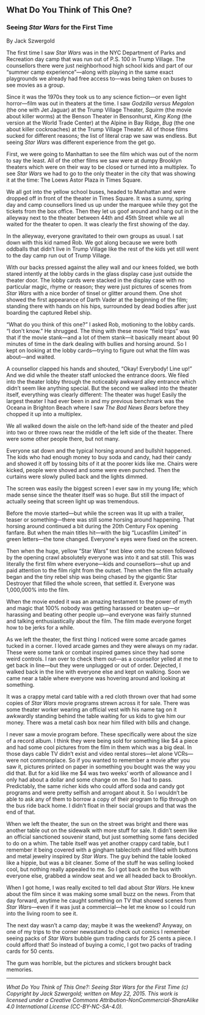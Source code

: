 ## What Do You Think of This One?
### Seeing *Star Wars* for the First Time

By Jack Szwergold

The first time I saw *Star Wars* was in the NYC Department of Parks and Recreation day camp that was run out of P.S. 100 in Trump Village. The counsellors there were just neighborhood high school kids and part of our “summer camp experience”—along with playing in the same exact playgrounds we already had free access to—was being taken on buses to see movies as a group.

Since it was the 1970s they took us to any science fiction—or even light horror—film was out in theaters at the time. I saw *Godzilla versus Megalon* (the one with Jet Jaguar) at the Trump Village Theater, *Squirm* (the movie about killer worms) at the Benson Theater in Bensonhurst, *King Kong* (the version at the World Trade Center) at the Alpine in Bay Ridge, *Bug* (the one about killer cockroaches) at the Trump Village Theater. All of those films sucked for different reasons; the list of literal crap we saw was endless. But seeing *Star Wars* was different experience from the get go.

First, we were going to Manhattan to see the film which was out of the norm to say the least. All of the other films we saw were at dumpy Brooklyn theaters which were on their way to be closed or turned into a multiplex. To see *Star Wars* we had to go to the only theater in the city that was showing it at the time: The Loews Astor Plaza in Times Square.

We all got into the yellow school buses, headed to Manhattan and were dropped off in front of the theater in Times Square. It was a sunny, spring day and camp counsellors lined us up under the marquee while they got the tickets from the box office. Then they let us goof around and hang out in the alleyway next to the theater between 44th and 45th Street while we all waited for the theater to open. It was clearly the first showing of the day.

In the alleyway, everyone gravitated to their own groups as usual. I sat down with this kid named Rob. We got along because we were both oddballs that didn’t live in Trump Village like the rest of the kids yet still went to the day camp run out of Trump Village.

With our backs pressed against the alley wall and our knees folded, we both stared intently at the lobby cards in the glass display case just outside the theater door. The lobby cards were stacked in the display case with no particular magic, rhyme or reason; they were just pictures of scenes from *Star Wars* with a nice border of tinsel or glitter around them. One shot showed the first appearance of Darth Vader at the beginning of the film; standing there with hands on his hips, surrounded by dead bodies after just boarding the captured Rebel ship.

“What do you think of this one?” I asked Rob, motioning to the lobby cards. “I don't know.” He shrugged. The thing with these movie “field trips” was that if the movie stank—and a lot of them stank—it basically meant about 90 minutes of time in the dark dealing with bullies and horsing around. So I kept on looking at the lobby cards—trying to figure out what the film was about—and waited.

A counsellor clapped his hands and shouted, “Okay! Everybody! Line up!” And we did while the theater staff unlocked the entrance doors. We filed into the theater lobby through the noticeably awkward alley entrance which didn’t seem like anything special. But the second we walked into the theater itself, everything was clearly different: The theater was huge! Easily the largest theater I had ever been in and my previous benchmark was the Oceana in Brighton Beach where I saw *The Bad News Bears* before they chopped it up into a multiplex.

We all walked down the aisle on the left-hand side of the theater and piled into two or three rows near the middle of the left side of the theater. There were some other people there, but not many.

Everyone sat down and the typical horsing around and bullshit happened. The kids who had enough money to buy soda and candy, had their candy and showed it off by tossing bits of it at the poorer kids like me. Chairs were kicked, people were shoved and some were even punched. Then the curtains were slowly pulled back and the lights dimmed.

The screen was easily the biggest screen I ever saw in my young life; which made sense since the theater itself was so huge. But still the impact of actually seeing that screen light up was tremendous.

Before the movie started—but while the screen was lit up with a trailer, teaser or something—there was still some horsing around happening. That horsing around continued a bit during the 20th Century Fox opening fanfare. But when the main titles hit—with the big “Lucasfilm Limited” in green letters—the tone changed. Everyone's eyes were fixed on the screen.

Then when the huge, yellow “Star Wars” text blew onto the screen followed by the opening crawl absolutely everyone was into it and sat still. This was literally the first film where everyone—kids and counsellors—shut up and paid attention to the film right from the outset. Then when the film actually began and the tiny rebel ship was being chased by the gigantic Star Destroyer that filled the whole screen, that settled it. Everyone was 1,000,000% into the film.

When the movie ended it was an amazing testament to the power of myth and magic that 100% nobody was getting harassed or beaten up—or harassing and beating other people up—and everyone was fairly stunned and talking enthusiastically about the film. The film made everyone forget how to be jerks for a while.

As we left the theater, the first thing I noticed were some arcade games tucked in a corner. I loved arcade games and they were always on my radar. These were some tank or combat inspired games since they had some weird controls. I ran over to check them out—as a counsellor yelled at me to get back in line—but they were unplugged or out of order. Dejected, I walked back in the line with everyone else and kept on walking. Soon we came near a table where everyone was hovering around and looking at something.

It was a crappy metal card table with a red cloth thrown over that had some copies of *Star Wars* movie programs strewn across it for sale. There was some theater worker wearing an official vest with his name tag on it awkwardly standing behind the table waiting for us kids to give him our money. There was a metal cash box near him filled with bills and change.

I never saw a movie program before. These specifically were about the size of a record album. I think they were being sold for something like $4 a piece and had some cool pictures from the film in them which was a big deal. In those days cable TV didn’t exist and video rental stores—let alone VCRs—were not commonplace. So if you wanted to remember a movie after you saw it, pictures printed on paper in something you bought was the way you did that. But for a kid like me $4 was two weeks’ worth of allowance and I only had about a dollar and some change on me. So I had to pass. Predictably, the same richer kids who could afford soda and candy got programs and were pretty selfish and arrogant about it. So I wouldn’t be able to ask any of them to borrow a copy of their program to flip through on the bus ride back home. I didn’t float in their social groups and that was the end of that.

When we left the theater, the sun on the street was bright and there was another table out on the sidewalk with more stuff for sale. It didn’t seem like an official sanctioned souvenir stand, but just something some fans decided to do on a whim. The table itself was yet another crappy card table, but I remember it being covered with a gingham tablecloth and filled with buttons and metal jewelry inspired by *Star Wars*. The guy behind the table looked like a hippie, but was a bit cleaner. Some of the stuff he was selling looked cool, but nothing really appealed to me. So I got back on the bus with everyone else, grabbed a window seat and we all headed back to Brooklyn.

When I got home, I was really excited to tell dad about *Star Wars*. He knew about the film since it was making some small buzz on the news. From that day forward, anytime he caught something on TV that showed scenes from *Star Wars*—even if it was just a commercial—he let me know so I could run into the living room to see it.

The next day wasn’t a camp day; maybe it was the weekend? Anyway, on one of my trips to the corner newsstand to check out comics I remember seeing packs of *Star Wars* bubble gum trading cards for 25 cents a piece. I could afford that! So instead of buying a comic, I got two packs of trading cards for 50 cents.

The gum was horrible, but the pictures and stickers brought back memories.

***

*What Do You Think of This One?: Seeing Star Wars for the First Time (c) Copyright by Jack Szwergold; written on May 22, 2015. This work is licensed under a Creative Commons Attribution-NonCommercial-ShareAlike 4.0 International License (CC-BY-NC-SA-4.0).*